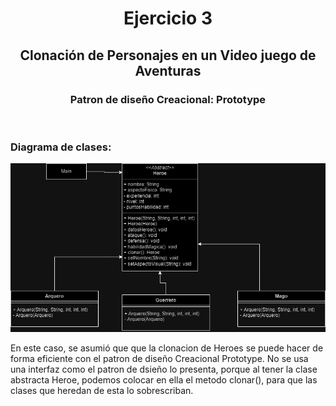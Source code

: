 <h1 align="center">Ejercicio 3</h1>
<h2 align="center">Clonación de Personajes en un Video juego de Aventuras</h2>
<h3 align="center">Patron de diseño Creacional: <b>Prototype</b></h3>
<br>
<h3>Diagrama de clases:</h3>
<img src="DiagramaUML.png">

<p>En este caso, se asumió que que la clonacion de Heroes se puede hacer de forma eficiente con el patron de diseño Creacional Prototype. No se usa una interfaz como el patron de dsieño lo presenta, porque al tener la clase abstracta Heroe, podemos colocar en ella el metodo clonar(), para que las clases que heredan de esta lo sobrescriban.</p>
